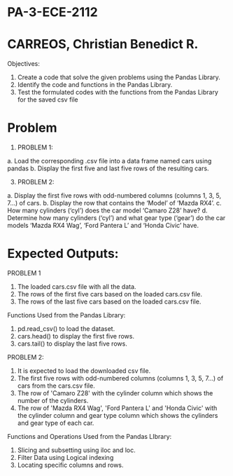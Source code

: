 # PA-3-ECE-2112
# CARREOS, Christian Benedict R.
Objectives:
1. Create a code that solve the given problems using the Pandas Library.
2. Identify the code and functions in the Pandas Library.
3. Test the formulated codes with the functions from the Pandas Library for the saved csv file

# Problem
1. PROBLEM 1:

a. Load the corresponding .csv file into a data frame named cars using pandas
b. Display the first five and last five rows of the resulting cars.

3. PROBLEM 2:

a. Display the first five rows with odd-numbered columns (columns 1, 3, 5, 7...) of cars.
b. Display the row that contains the ‘Model’ of ‘Mazda RX4’.
c. How many cylinders (‘cyl’) does the car model ‘Camaro Z28’ have?
d. Determine how many cylinders (‘cyl’) and what gear type (‘gear’) do the car models ‘Mazda RX4
Wag’, ‘Ford Pantera L’ and ‘Honda Civic’ have.


# Expected Outputs:
PROBLEM 1
1. The loaded cars.csv file with all the data.
2. The rows of the first five cars based on the loaded cars.csv file.
3. The rows of the last five cars based on the loaded cars.csv file.

Functions Used from the Pandas Library:
1. pd.read_csv() to load the dataset.
2. cars.head() to display the first five rows.
3. cars.tail() to display the last five rows.
   

PROBLEM 2:
1. It is expected to load the downloaded csv file.
2. The first five rows with odd-numbered columns (columns 1, 3, 5, 7...) of cars from the cars.csv file.
3. The row of 'Camaro Z28' with the cylinder column which shows the number of the cylinders.
4. The row of 'Mazda RX4 Wag', 'Ford Pantera L' and 'Honda Civic' with the cylinder column and gear type column which shows the cylinders and gear type of each car.

Functions and Operations Used from the Pandas LIbrary:
1. Slicing and subsetting using iloc and loc.
2. Filter Data using Logical indexing
3. Locating specific columns and rows.



